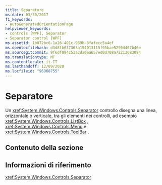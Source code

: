 ```yaml
---
title: Separatore
ms.date: 03/30/2017
f1_keywords:
- AutoGeneratedOrientationPage
helpviewer_keywords:
- controls [WPF], Separator
- Separator control [WPF]
ms.assetid: 1b872bc6-1a26-401c-989b-3fafecc5a4ef
ms.openlocfilehash: d3d8fb637363a154013115f95bae52904467b46e
ms.sourcegitcommit: 9f6df084c53a3da0ea657ed0d708a72213683084
ms.translationtype: MT
ms.contentlocale: it-IT
ms.lasthandoff: 12/09/2020
ms.locfileid: "96968755"
---
```

# <a name="separator"></a>Separatore
Un <xref:System.Windows.Controls.Separator> controllo disegna una linea, orizzontale o verticale, tra gli elementi nei controlli, ad esempio <xref:System.Windows.Controls.ListBox> , <xref:System.Windows.Controls.Menu> e <xref:System.Windows.Controls.ToolBar> .  
  
## <a name="in-this-section"></a>Contenuto della sezione  
  
## <a name="reference"></a>Informazioni di riferimento  
 <xref:System.Windows.Controls.Separator>
